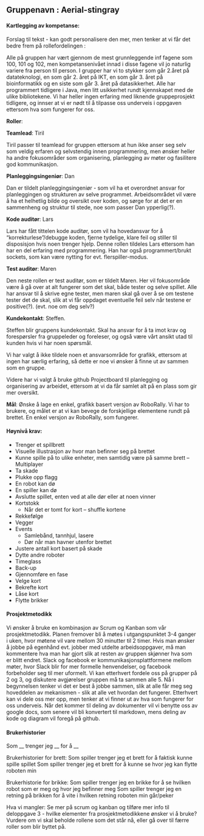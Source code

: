 ## Gruppenavn : Aerial-stingray

#### Kartlegging av kompetanse:

Forslag til tekst - kan godt personalisere den mer, men tenker at vi får det bedre frem på rollefordelingen : 

Alle på gruppen har vært gjennom de mest grunnleggende inf fagene som 100, 101 og 102, men kompetansenivået innad i disse fagene vil jo naturlig variere fra person til person. I grupper har vi to stykker som går 2.året på datateknologi, en som går 2. året på IKT, en som går 3. året på bioinformatikk og en siste som går 3. året på datasikkerhet. Alle har programmert tidligere i Java, men litt usikkerhet rundt kjennskapet med de ulike bibliotekene. Vi har heller ingen erfaring med liknende gruppeprosjekt tidligere, og innser at vi er nødt til å tilpasse oss underveis i oppgaven ettersom hva som fungerer for oss. 


**Roller**:
 
**Teamlead**: Tiril

Tiril passer til  teamlead for gruppen ettersom at hun ikke anser seg selv som veldig erfaren og selvstendig innen programmering, men ønsker heller ha andre fokusområder som organisering, planlegging av møter og fasilitere god kommunikasjon. 
 
**Planleggingsingeniør**: Dan

Dan er tildelt planleggingsingeniør - som vil ha et overordnet ansvar for planleggingen og strukturen av selve programmet. Arbeidsområdet vil være å ha et helhetlig bilde og oversikt over koden, og sørge for at det er en sammenheng og struktur til stede, noe som passer Dan ypperlig(?). 

**Kode auditør**: Lars

Lars har fått tittelen kode auditør, som vil ha hovedansvar for å “korrekturlese”/debugge koden, fjerne tydelige, klare feil og stiller til disposisjon hvis noen trenger hjelp. Denne rollen tildeles Lars ettersom han har en del erfaring med programmering. Han har også programmert/brukt sockets, som kan være nytting for evt. flerspiller-modus. 

**Test auditør**: Maren

Den neste rollen er test auditør, som er tildelt Maren. Her vil fokusområde være å gå over at alt fungerer som det skal, både tester og selve spillet. Alle har ansvar til å skrive egne tester, men maren skal gå over å se om testene tester det de skal, slik at vi får oppdaget eventuelle feil selv når testene er positive(?). (evt. noe om deg selv?) 

**Kundekontakt**: Steffen.

Steffen blir gruppens kundekontakt. Skal ha ansvar for å ta imot krav og forespørsler fra gruppeleder og foreleser, og også være vårt ansikt utad til kunden hvis vi har noen spørsmål. 

 
 
Vi har valgt å ikke tildele noen et ansvarsområde for grafikk, ettersom at ingen har særlig erfaring, så dette er noe vi ønsker å finne ut av sammen som en gruppe. 
 
Videre har vi valgt å bruke github Projectboard til planlegging og organisering av arbeidet, ettersom at vi da får samlet alt på en plass som gir mer oversikt.
 
 
 
**Mål**: Ønske  å lage en enkel, grafikk basert versjon av RoboRally. Vi har to brukere, og målet er at vi kan bevege de forskjellige elementene rundt på brettet. En enkel versjon av RoboRally, som fungerer.
 
#### Høynivå krav:
* Trenger et spillbrett
* Visuelle illustrasjon av hvor man befinner seg på brettet
* Kunne spille på to ulike enheter, men samtidig være på samme brett – Multiplayer
* Ta skade
* Plukke opp flagg
* En robot kan dø
* En spiller kan dø
* Avslutte spillet, enten ved at alle dør eller at noen vinner
* Kortstokk
    * Når det er tomt for kort – shuffle kortene
* Rekkefølge
* Vegger
* Events
    * Samlebånd, tannhjul, lasere
    * Dør når man havner utenfor brettet
* Justere antall kort basert på skade
* Dytte andre roboter
* Timeglass
* Back-up
* Gjennomføre en fase
* Velge kort
* Bekrefte kort
* Låse kort
* Flytte brikker


#### Prosjektmetodikk
Vi ønsker å bruke en kombinasjon av Scrum og Kanban som vår prosjektmetodikk. Planen fremover bli å møtes i utgangspunktet 3-4 ganger i uken, hvor møtene vil vare mellom 30 minutter til 2 timer. Hvis man ønsker å jobbe på egenhånd evt. jobber med utdelte arbeidsoppgaver, må man kommentere hva man har gjort slik at resten av gruppen skjønner hva som er blitt endret. Slack og facebook er kommunikasjonsplattformene mellom møter, hvor Slack blir for mer formelle henvendelser, og facebook forbeholder seg til mer uformelt. Vi kan etterhvert fordele oss på grupper på 2 og 3, og diskutere avgjørelser gruppen må ta sammen alle 5. Nå i begynnelsen tenker vi det er best å jobbe sammen, slik at alle får meg seg hoveddelen av mekanismen - slik at alle vet hvordan det fungerer. Etterhvert kan vi dele oss mer opp, men tenker at vi finner ut av hva som fungerer for oss underveis. Når det kommer til deling av dokumenter vil vi benytte oss av google docs, som senere vil bli konvertert til markdown, mens deling av kode og diagram vil foregå på github. 


#### Brukerhistorier
Som __ trenger jeg __ for å __

Brukerhistorier for brett:
Som spiller trenger jeg et brett for å faktisk kunne spille spillet
Som spiller trenger jeg et brett for å kunne se hvor jeg kan flytte roboten min

Brukerhistorie for brikke:
Som spiller trenger jeg en brikke for å se hvilken robot som er meg og hvor jeg befinner meg 
Som spiller trenger jeg en retning på brikken for å vite i hvilken retning roboten min går/peker
 

Hva vi mangler:
Se mer på scrum og kanban og tilføre mer info til deloppgave 3 - hvilke elementer fra prosjektmetodikkene ønsker vi å bruke?
Vurdere om vi skal beholde rollene som det står nå, eller gå over til færre roller som blir byttet på. 
